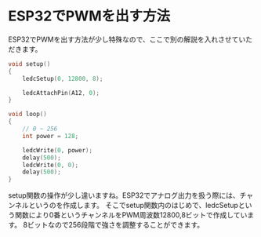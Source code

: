 # ESP32でPWMを出す方法
ESP32でPWMを出す方法が少し特殊なので、ここで別の解説を入れさせていただきます。

```cpp
void setup()
{
    ledcSetup(0, 12800, 8);

    ledcAttachPin(A12, 0);
}

void loop()
{
    // 0 ~ 256
    int power = 128;

    ledcWrite(0, power);
    delay(500);
    ledcWrite(0, 0);
    delay(500);
}
```

setup関数の操作が少し違いますね。ESP32でアナログ出力を扱う際には、チャンネルというのを作成します。
そこでsetup関数内のはじめで、ledcSetupという関数により0番というチャンネルをPWM周波数12800,8ビットで作成しています。 
8ビットなので256段階で強さを調整することができます。